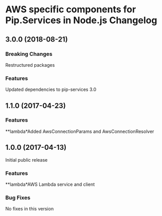 # AWS specific components for Pip.Services in Node.js Changelog

## <a name="3.0.0"></a> 3.0.0 (2018-08-21)

### Breaking Changes
Restructured packages

### Features
Updated dependencies to pip-services 3.0

## <a name="1.1.0"></a> 1.1.0 (2017-04-23)

### Features
**lambda*Added AwsConnectionParams and AwsConnectionResolver

## <a name="1.0.0"></a> 1.0.0 (2017-04-13)

Initial public release

### Features
**lambda*AWS Lambda service and client

### Bug Fixes
No fixes in this version

